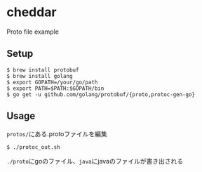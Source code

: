 # cheddar
Proto file example

## Setup
```console
$ brew install protobuf
$ brew install golang
$ export GOPATH=/your/go/path
$ export PATH=$PATH:$GOPATH/bin
$ go get -u github.com/golang/protobuf/{proto,protoc-gen-go}
```

## Usage

`protos/`にある.protoファイルを編集


```console
$ ./protoc_out.sh
```
`./proto`にgoのファイル、`java`にjavaのファイルが書き出される

